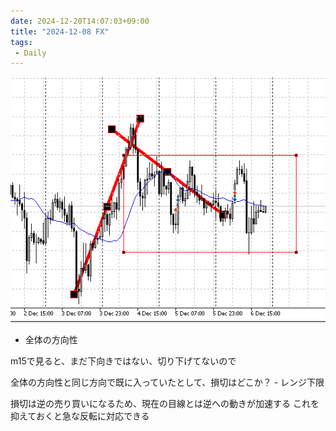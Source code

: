 ```yaml
---
date: 2024-12-20T14:07:03+09:00
title: "2024-12-08 FX"
tags:
 - Daily
---
```

![](../image/Pasted%20image%2020241208205359.png)

- 全体の方向性

m15で見ると、まだ下向きではない、切り下げてないので

全体の方向性と同じ方向で既に入っていたとして、損切はどこか？
    - レンジ下限

損切は逆の売り買いになるため、現在の目線とは逆への動きが加速する
これを抑えておくと急な反転に対応できる